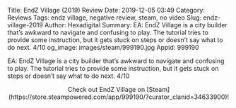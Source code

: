 Title: EndZ Village (2019) Review
Date: 2019-12-05 03:49
Category: Reviews
Tags: endz village, negative review, steam, no video
Slug: endz-village-2019
Author: Hexadigital
Summary: EA: EndZ Village is a city builder that’s awkward to navigate and confusing to play. The tutorial tries to provide some instruction, but it gets stuck on steps or doesn’t say what to do next. 4/10
og_image: images/steam/999190.jpg
Appid: 999190

EA: EndZ Village is a city builder that’s awkward to navigate and confusing to play. The tutorial tries to provide some instruction, but it gets stuck on steps or doesn’t say what to do next. 4/10

<center>Check out EndZ Village on [Steam](https://store.steampowered.com/app/999190/?curator_clanid=34633900)!</center>